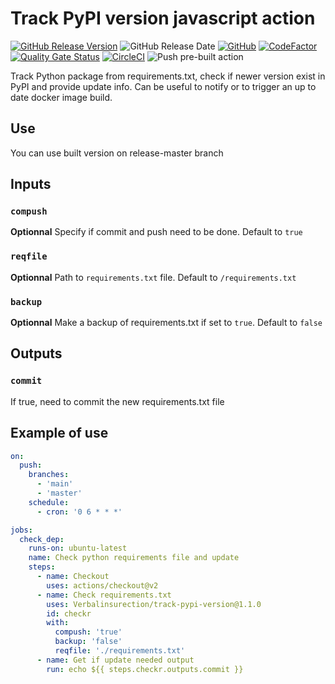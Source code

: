 # Track PyPI version javascript action

[![GitHub Release Version](https://img.shields.io/github/v/release/Verbalinsurection/track-pypi-version.svg?include_prereleases)](https://github.com/Verbalinsurection/track-pypi-version/releases)
![GitHub Release Date](https://img.shields.io/github/release-date/Verbalinsurection/track-pypi-version)
[![GitHub](https://img.shields.io/github/license/Verbalinsurection/track-pypi-version)](LICENSE)
[![CodeFactor](https://www.codefactor.io/repository/github/verbalinsurection/track-pypi-version/badge)](https://www.codefactor.io/repository/github/verbalinsurection/track-pypi-version)
[![Quality Gate Status](https://sonarcloud.io/api/project_badges/measure?project=Verbalinsurection_track-pypi-version&metric=alert_status)](https://sonarcloud.io/dashboard?id=Verbalinsurection_track-pypi-version)
[![CircleCI](https://circleci.com/gh/Verbalinsurection/track-pypi-version/tree/master.svg?style=shield)](https://circleci.com/gh/Verbalinsurection/track-pypi-version/tree/master)
![Push pre-built action](https://github.com/Verbalinsurection/track-pypi-version/workflows/Push%20pre-built%20action/badge.svg)

Track Python package from requirements.txt, check if newer version exist in PyPI and provide update info.
Can be useful to notify or to trigger an up to date docker image build.

## Use

You can use built version on release-master branch

## Inputs

### `compush`

**Optionnal** Specify if commit and push need to be done. Default to `true`

### `reqfile`

**Optionnal** Path to `requirements.txt` file. Default to `/requirements.txt`

### `backup`

**Optionnal** Make a backup of requirements.txt if set to `true`. Default to `false`

## Outputs

### `commit`

If true, need to commit the new requirements.txt file

## Example of use

``` yaml
on:
  push:
    branches:
      - 'main'
      - 'master'
    schedule:
      - cron: '0 6 * * *'

jobs:
  check_dep:
    runs-on: ubuntu-latest
    name: Check python requirements file and update
    steps:
      - name: Checkout
        uses: actions/checkout@v2
      - name: Check requirements.txt
        uses: Verbalinsurection/track-pypi-version@1.1.0
        id: checkr
        with:
          compush: 'true'
          backup: 'false'
          reqfile: './requirements.txt'
      - name: Get if update needed output
        run: echo ${{ steps.checkr.outputs.commit }}
```
